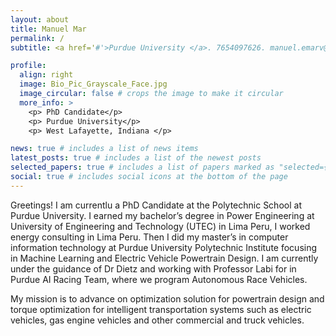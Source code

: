 ```yaml
---
layout: about
title: Manuel Mar
permalink: /
subtitle: <a href='#'>Purdue University </a>. 7654097626. manuel.emarv@gmail.com . .

profile:
  align: right
  image: Bio_Pic_Grayscale_Face.jpg
  image_circular: false # crops the image to make it circular
  more_info: >
    <p> PhD Candidate</p>
    <p> Purdue University</p>
    <p> West Lafayette, Indiana </p>

news: true # includes a list of news items
latest_posts: true # includes a list of the newest posts
selected_papers: true # includes a list of papers marked as "selected={true}"
social: true # includes social icons at the bottom of the page
---
```



Greetings! I am currentlu a PhD Candidate at the Polytechnic School at Purdue University. I earned my bachelor’s degree in Power Engineering at University of Engineering and Technology (UTEC) in Lima Peru, I worked energy consulting in Lima Peru. Then I did my master’s in computer information technology at Purdue University Polytechnic Institute focusing in Machine Learning and Electric Vehicle Powertrain Design. I am currently under the guidance of Dr Dietz and working with Professor Labi for in Purdue AI Racing Team, where we program Autonomous Race Vehicles.

My mission is to advance on optimization solution for powertrain design and torque optimization for intelligent transportation systems such as electric vehicles, gas engine vehicles and other commercial and truck vehicles.
